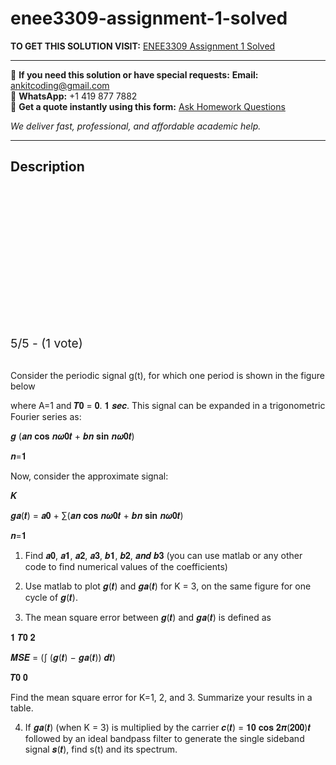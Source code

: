# enee3309-assignment-1-solved
**TO GET THIS SOLUTION VISIT:** [ENEE3309 Assignment 1 Solved](https://www.ankitcodinghub.com/product/enee3309-solved/)


---

📩 **If you need this solution or have special requests:** **Email:** ankitcoding@gmail.com  
📱 **WhatsApp:** +1 419 877 7882  
📄 **Get a quote instantly using this form:** [Ask Homework Questions](https://www.ankitcodinghub.com/services/ask-homework-questions/)

*We deliver fast, professional, and affordable academic help.*

---

<h2>Description</h2>



<div class="kk-star-ratings kksr-auto kksr-align-center kksr-valign-top" data-payload="{&quot;align&quot;:&quot;center&quot;,&quot;id&quot;:&quot;113265&quot;,&quot;slug&quot;:&quot;default&quot;,&quot;valign&quot;:&quot;top&quot;,&quot;ignore&quot;:&quot;&quot;,&quot;reference&quot;:&quot;auto&quot;,&quot;class&quot;:&quot;&quot;,&quot;count&quot;:&quot;1&quot;,&quot;legendonly&quot;:&quot;&quot;,&quot;readonly&quot;:&quot;&quot;,&quot;score&quot;:&quot;5&quot;,&quot;starsonly&quot;:&quot;&quot;,&quot;best&quot;:&quot;5&quot;,&quot;gap&quot;:&quot;4&quot;,&quot;greet&quot;:&quot;Rate this product&quot;,&quot;legend&quot;:&quot;5\/5 - (1 vote)&quot;,&quot;size&quot;:&quot;24&quot;,&quot;title&quot;:&quot;ENEE3309 Assignment 1 Solved&quot;,&quot;width&quot;:&quot;138&quot;,&quot;_legend&quot;:&quot;{score}\/{best} - ({count} {votes})&quot;,&quot;font_factor&quot;:&quot;1.25&quot;}">

<div class="kksr-stars">

<div class="kksr-stars-inactive">
            <div class="kksr-star" data-star="1" style="padding-right: 4px">


<div class="kksr-icon" style="width: 24px; height: 24px;"></div>
        </div>
            <div class="kksr-star" data-star="2" style="padding-right: 4px">


<div class="kksr-icon" style="width: 24px; height: 24px;"></div>
        </div>
            <div class="kksr-star" data-star="3" style="padding-right: 4px">


<div class="kksr-icon" style="width: 24px; height: 24px;"></div>
        </div>
            <div class="kksr-star" data-star="4" style="padding-right: 4px">


<div class="kksr-icon" style="width: 24px; height: 24px;"></div>
        </div>
            <div class="kksr-star" data-star="5" style="padding-right: 4px">


<div class="kksr-icon" style="width: 24px; height: 24px;"></div>
        </div>
    </div>

<div class="kksr-stars-active" style="width: 138px;">
            <div class="kksr-star" style="padding-right: 4px">


<div class="kksr-icon" style="width: 24px; height: 24px;"></div>
        </div>
            <div class="kksr-star" style="padding-right: 4px">


<div class="kksr-icon" style="width: 24px; height: 24px;"></div>
        </div>
            <div class="kksr-star" style="padding-right: 4px">


<div class="kksr-icon" style="width: 24px; height: 24px;"></div>
        </div>
            <div class="kksr-star" style="padding-right: 4px">


<div class="kksr-icon" style="width: 24px; height: 24px;"></div>
        </div>
            <div class="kksr-star" style="padding-right: 4px">


<div class="kksr-icon" style="width: 24px; height: 24px;"></div>
        </div>
    </div>
</div>


<div class="kksr-legend" style="font-size: 19.2px;">
            5/5 - (1 vote)    </div>
    </div>
&nbsp;

Consider the periodic signal g(t), for which one period is shown in the figure below

where A=1 and 𝑻𝟎 = 𝟎. 𝟏 𝒔𝒆𝒄. This signal can be expanded in a trigonometric Fourier series as:

𝒈 (𝒂𝒏 𝐜𝐨𝐬 𝒏𝝎𝟎𝒕 + 𝒃𝒏 𝐬𝐢𝐧 𝒏𝝎𝟎𝒕)

𝒏=𝟏

Now, consider the approximate signal:

𝑲

𝒈𝒂(𝒕) = 𝒂𝟎 + ∑(𝒂𝒏 𝐜𝐨𝐬 𝒏𝝎𝟎𝒕 + 𝒃𝒏 𝐬𝐢𝐧 𝒏𝝎𝟎𝒕)

𝒏=𝟏

1. Find 𝒂𝟎, 𝒂𝟏, 𝒂𝟐, 𝒂𝟑, 𝒃𝟏, 𝒃𝟐, 𝒂𝒏𝒅 𝒃𝟑 (you can use matlab or any other code to find numerical values of the coefficients)

2. Use matlab to plot 𝒈(𝒕) and 𝒈𝒂(𝒕) for K = 3, on the same figure for one cycle of 𝒈(𝒕).

3. The mean square error between 𝒈(𝒕) and 𝒈𝒂(𝒕) is defined as

𝟏 𝑻𝟎 𝟐

𝑴𝑺𝑬 = (∫ (𝒈(𝒕) − 𝒈𝒂(𝒕)) 𝒅𝒕)

𝑻𝟎 𝟎

Find the mean square error for K=1, 2, and 3. Summarize your results in a table.

4. If 𝒈𝒂(𝒕) (when K = 3) is multiplied by the carrier 𝒄(𝒕) = 𝟏𝟎 𝐜𝐨𝐬 𝟐𝝅(𝟐𝟎𝟎)𝒕 followed by an ideal bandpass filter to generate the single sideband signal 𝒔(𝒕), find s(t) and its spectrum.
